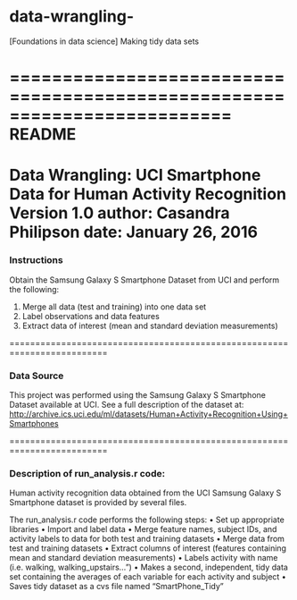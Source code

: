 # data-wrangling-
[Foundations in data science] Making tidy data sets

=========================================================================
README
=========================================================================
Data Wrangling: UCI Smartphone Data for Human Activity Recognition
Version 1.0
author: Casandra Philipson
date: January 26, 2016
=========================================================================

### Instructions
Obtain the Samsung Galaxy S Smartphone Dataset from UCI and perform the following:  
1.  Merge all data (test and training) into one data set  
2.  Label observations and data features  
3.  Extract data of interest (mean and standard deviation measurements) 

=========================================================================

### Data Source
This project was performed using the Samsung Galaxy S Smartphone Dataset available at UCI. 
See a full description of the dataset at:
http://archive.ics.uci.edu/ml/datasets/Human+Activity+Recognition+Using+Smartphones
  
=========================================================================

### Description of run_analysis.r code:
Human activity recognition data obtained from the UCI Samsung Galaxy S Smartphone dataset is provided by several files. 

The run_analysis.r code performs the following steps:
	•	Set up appropriate libraries
	•	Import and label data 
	•	Merge feature names, subject IDs, and activity labels to data for both test and training datasets
	•	Merge data from test and training datasets
	•	Extract columns of interest (features containing mean and standard deviation measurements)
	•	Labels activity with name (i.e. walking, walking_upstairs…”)
	•	Makes a second, independent, tidy data set containing the averages of each variable for each activity and subject
	•	Saves tidy dataset as a cvs file named “SmartPhone_Tidy”
